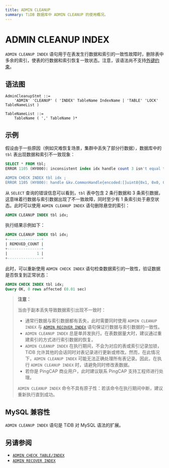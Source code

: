 ```yaml
---
title: ADMIN CLEANUP
summary: TiDB 数据库中 ADMIN CLEANUP 的使用概况。
---
```


# ADMIN CLEANUP INDEX

`ADMIN CLEANUP INDEX` 语句用于在表发生行数据和索引的一致性故障时，删除表中多余的索引，使表的行数据和索引恢复一致状态。注意，该语法尚不支持[外键约束](/foreign-key.md)。

## 语法图

```ebnf+diagram
AdminCleanupStmt ::=
    'ADMIN' 'CLEANUP' ( 'INDEX' TableName IndexName | 'TABLE' 'LOCK' TableNameList )

TableNameList ::=
    TableName ( ',' TableName )*
```

## 示例

假设由于一些原因（例如灾难恢复场景，集群中丢失了部分行数据），数据库中的 `tbl` 表出现数据和索引不一致现象：

```sql
SELECT * FROM tbl;
ERROR 1105 (HY000): inconsistent index idx handle count 3 isn't equal to value count 2

ADMIN CHECK INDEX tbl idx ;
ERROR 1105 (HY000): handle &kv.CommonHandle{encoded:[]uint8{0x1, 0x0, 0x0, 0x0, 0x0, 0x0, 0x0, 0x0, 0x0, 0xf8}, colEndOffsets:[]uint16{0xa}}, index:types.Datum{k:0x5, decimal:0x0, length:0x0, i:0, collation:"utf8mb4_bin", b:[]uint8{0x0}, x:interface {}(nil)} != record:<nil>
```

从 `SELECT` 查询的错误信息可以看到，`tbl` 表中包含 2 条行数据和 3 条索引数据，这意味着行数据与索引数据出现了不一致故障，同时至少有 1 条索引处于悬空状态。此时可以使用 `ADMIN CLEANUP INDEX` 语句删除悬空的索引：

```sql
ADMIN CLEANUP INDEX tbl idx;
```

执行结果示例如下：

```sql
ADMIN CLEANUP INDEX tbl idx;
+---------------+
| REMOVED_COUNT |
+---------------+
|             1 |
+---------------+
```

此时，可以重新使用 `ADMIN CHECK INDEX` 语句检查数据索引的一致性，验证数据是否恢复到正常状态：

```sql
ADMIN CHECK INDEX tbl idx;
Query OK, 0 rows affected (0.01 sec)
```

> **注意：**
>
> 当由于副本丢失导致数据索引出现不一致时：
>
> - 通常行数据与索引数据都有丢失，此时需要同时使用 `ADMIN CLEANUP INDEX` 与 [`ADMIN RECOVER INDEX`](/sql-statements/sql-statement-admin-recover.md) 语句保证行数据与索引数据的一致性。
> - `ADMIN CLEANUP INDEX` 总是单并发执行。在表数据量大时，建议通过重建索引的方式进行索引数据的恢复。
> - `ADMIN CLEANUP INDEX` 在执行期间，不会为对应的表或索引记录加锁，TiDB 允许其他的会话同时对表记录进行更新或修改。然而，在此情况下，`ADMIN CLEANUP INDEX` 可能无法正确处理所有表记录。因此，在执行 `ADMIN CLEANUP INDEX` 时，请避免同时修改表数据。
> - 若你是 PingCAP 商业用户，此时建议联系 PingCAP 支持工程师进行处理。
>
> `ADMIN CLEANUP INDEX` 命令不具有原子性：若该命令在执行期间中断，建议重新执行直到成功。

## MySQL 兼容性

`ADMIN CLEANUP INDEX` 语句是 TiDB 对 MySQL 语法的扩展。

## 另请参阅

* [`ADMIN CHECK TABLE/INDEX`](/sql-statements/sql-statement-admin-check-table-index.md)
* [`ADMIN RECOVER INDEX`](/sql-statements/sql-statement-admin-recover.md)
